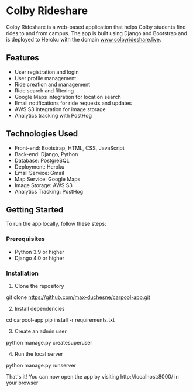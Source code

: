 # Colby Rideshare

Colby Rideshare is a web-based application that helps Colby students find rides to and from campus. The app is built using Django and Bootstrap and is deployed to Heroku with the domain www.colbyrideshare.live.

## Features

- User registration and login
- User profile management
- Ride creation and management
- Ride search and filtering
- Google Maps integration for location search
- Email notifications for ride requests and updates
- AWS S3 integration for image storage
- Analytics tracking with PostHog

## Technologies Used

- Front-end: Bootstrap, HTML, CSS, JavaScript
- Back-end: Django, Python
- Database: PostgreSQL
- Deployment: Heroku
- Email Service: Gmail
- Map Service: Google Maps
- Image Storage: AWS S3
- Analytics Tracking: PostHog

## Getting Started

To run the app locally, follow these steps:

### Prerequisites

- Python 3.9 or higher
- Django 4.0 or higher

### Installation

1. Clone the repository

git clone https://github.com/max-duchesne/carpool-app.git

2. Install dependencies

cd carpool-app
pip install -r requirements.txt

3. Create an admin user

python manage.py createsuperuser

4. Run the local server

python manage.py runserver

That's it! You can now open the app by visiting http://localhost:8000/ in your browser
